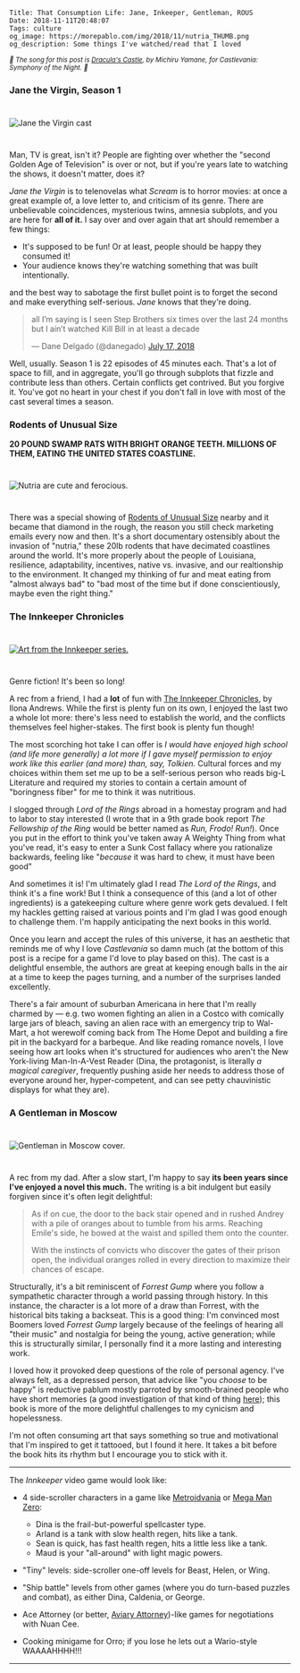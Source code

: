     Title: That Consumption Life: Jane, Inkeeper, Gentleman, ROUS
    Date: 2018-11-11T20:48:07
    Tags: culture
    og_image: https://morepablo.com/img/2018/11/nutria_THUMB.png
    og_description: Some things I've watched/read that I loved

<small><em>🎵 The song for this post is <a href="https://www.youtube.com/watch?v=XnuqGIKXPyc">Dracula's Castle</a>, by Michiru Yamane, for Castlevania: Symphony of the Night. 🎵</em></small>

### Jane the Virgin, Season 1

<div class="caption-img-block" style="margin: 25px auto">
<img src="/img/2018/11/jane_the_virgin_THUMB.jpg" alt="Jane the Virgin cast" style="margin: 15px auto;" />
</div>

Man, TV is great, isn't it? People are fighting over whether the "second Golden
Age of Television" is over or not, but if you're years late to watching the
shows, it doesn't matter, does it?

_Jane the Virgin_ is to telenovelas what _Scream_ is to horror movies: at once
a great example of, a love letter to, and criticism of its genre. There are
unbelievable coincidences, mysterious twins, amnesia subplots, and you are here
for **all of it.** I say over and over again that art should remember a few
things:

* It's supposed to be fun! Or at least, people should be happy they consumed it!
* Your audience knows they're watching something that was built intentionally.

and the best way to sabotage the first bullet point is to forget the second and
make everything self-serious. _Jane_ knows that they're doing.

<blockquote class="twitter-tweet" data-lang="en"><p lang="en" dir="ltr">all I’m
saying is I seen Step Brothers six times over the last 24 months but I ain’t
watched Kill Bill in at least a decade</p>&mdash; Dane Delgado (@danegado) <a
href="https://twitter.com/danegado/status/1019327876246614016?ref_src=twsrc%5Etfw">July 17, 2018</a></blockquote>

Well, usually. Season 1 is 22 episodes of 45 minutes each. That's a lot of space
to fill, and in aggregate, you'll go through subplots that fizzle and contribute less
than others. Certain conflicts get contrived. But you forgive it. You've got no
heart in your chest if you don't fall in love with most of the cast several times
a season.

### Rodents of Unusual Size

**20 POUND SWAMP RATS WITH BRIGHT ORANGE TEETH. MILLIONS OF THEM, EATING THE
UNITED STATES COASTLINE.**

<div class="caption-img-block" style="margin: 25px auto">
<img src="/img/2018/11/nutria_THUMB.png" alt="Nutria are cute and ferocious." style="margin: 15px auto;" />
</div>

There was a special showing of [Rodents of Unusual Size][5] nearby and it became
that diamond in the rough, the reason you still check marketing emails every now
and then. It's a short documentary ostensibly about the invasion of "nutria,"
these 20lb rodents that have decimated coastlines around the world. It's more
properly about the people of Louisiana, resilience, adaptability, incentives,
native vs. invasive, and our realtionship to the environment. It changed my
thinking of fur and meat eating from "almost always bad" to "bad most of the
time but if done conscientiously, maybe even the right thing."

### The Innkeeper Chronicles

<div class="caption-img-block" style="margin: 25px auto">
<a href="/img/2018/11/innkeeper.jpg" target="blank">
<img src="/img/2018/11/innkeeper_THUMB.jpg" alt="Art from the Innkeeper series." style="margin: 15px auto;" /></a>
</div>

Genre fiction! It's been so long!

A rec from a friend, I had a **lot** of fun with [The Innkeeper Chronicles][6], by
Ilona Andrews. While the first is plenty fun on its own, I enjoyed the last two
a whole lot more: there's less need to establish the world, and the conflicts
themselves feel higher-stakes. The first book is plenty fun though!

The most scorching hot take I can offer is _I would have enjoyed high school
(and life more generally) a lot more if I gave myself permission to enjoy work
like this earlier (and more) than, say, Tolkien._ Cultural forces and my choices
within them set me up to be a self-serious person who reads big-L
Literature and required my stories to contain a certain amount of "boringness
fiber" for me to think it was nutritious.

I slogged through _Lord of the Rings_ abroad in a homestay program and had to
labor to stay interested (I wrote that in a 9th grade book report _The
Fellowship of the Ring_ would be better named as _Run, Frodo!  Run!_). Once
you put in the effort to think you've taken away A Weighty Thing from what you've
read, it's easy to enter a Sunk Cost fallacy where you rationalize backwards,
feeling like "_because_ it was hard to chew, it must have been good"

And sometimes it is! I'm ultimately glad I read _The Lord of the Rings_, and
think it's a fine work! But I think a consequence of this (and a lot of other
ingredients) is a gatekeeping culture where genre work gets devalued.
I felt my hackles getting raised at various points and I'm glad I was good
enough to challenge them. I'm happily anticipating the next books in this world.

Once you learn and accept the rules of this universe, it
has an aesthetic that reminds me of why I love _Castlevania_ so damn much (at
the bottom of this post is a recipe for a game I'd love to play based on this).
The cast is a delightful ensemble, the authors are great at keeping
enough balls in the air at a time to keep the pages turning, and a number of the
surprises landed excellently.

There's a fair amount of suburban Americana in here that I'm really charmed by — e.g. two
women fighting an alien in a Costco with comically large jars of bleach, saving
an alien race with an emergency trip to Wal-Mart, a hot werewolf coming back
from The Home Depot and building a fire pit in the backyard for a barbeque. And
like reading romance novels, I love seeing how art looks when it's structured for
audiences who aren't the New York-living Man-In-A-Vest Reader (Dina, the
protagonist, is literally _a magical caregiver_, frequently pushing aside her
needs to address those of everyone around her, hyper-competent, and can see
petty chauvinistic displays for what they are).

### A Gentleman in Moscow

<div class="caption-img-block" style="margin: 25px auto">
<img src="/img/2018/11/gentleman_in_moscow_THUMB.jpg" alt="Gentleman in Moscow cover." style="margin: 15px auto; max-height: 400px;" />
</div>

A rec from my dad. After a slow start, I'm happy to say **its been years since
I've enjoyed a novel this much.** The writing is a bit indulgent but easily
forgiven since it's often legit delightful:

> As if on cue, the door to the back stair opened and in rushed Andrey with a
> pile of oranges about to tumble from his arms. Reaching Emile's side, he bowed
> at the waist and spilled them onto the counter.
>
> With the instincts of convicts who discover the gates of their prison open,
> the individual oranges rolled in every direction to maximize their chances of
> escape.

Structurally, it's a bit reminiscent of _Forrest Gump_ where you follow a
sympathetic character through a world passing through history. In this instance,
the character is a lot more of a draw than Forrest, with the historical bits
taking a backseat. This is a good thing: I'm convinced most
Boomers loved _Forrest Gump_ largely because of the feelings of hearing all
"their music" and nostalgia for being the young, active generation; while this
is structurally similar, I personally find it a more lasting and interesting work.

I loved how it provoked deep questions of the role of personal agency. I've always
felt, as a depressed person, that advice like "you _choose_ to be happy" is
reductive pablum mostly parroted by smooth-brained people who have short
memories (a good investigation of that kind of thing [here][1]); this book is
more of the more delightful challenges to my cynicism and hopelessness.

I'm not often consuming art that says something so true and motivational that
I'm inspired to get it tattooed, but I found it here. It takes a bit before the
book hits its rhythm but I encourage you to stick with it.

---
The _Innkeeper_ video game would look like:

* 4 side-scroller characters in a game like [Metroidvania][3] or [Mega Man Zero][2]:
  * Dina is the frail-but-powerful spellcaster type.
  * Arland is a tank with slow health regen, hits like a tank.
  * Sean is quick, has fast health regen, hits a little less like a tank.
  * Maud is your "all-around" with light magic powers.

* "Tiny" levels: side-scroller one-off levels for Beast, Helen, or Wing.

* "Ship battle" levels from other games (where you do turn-based puzzles and
  combat), as either Dina, Caldenia, or George. 

* Ace Attorney (or better, [Aviary Attorney][4])-like games for negotiations with Nuan
  Cee.

* Cooking minigame for Orro; if you lose he lets out a Wario-style WAAAAHHHH!!!

---

   [1]: https://www.buzzfeednews.com/article/lauraturner/rachel-hollis-girl-wash-your-face-self-help-book
   [2]: https://www.youtube.com/watch?v=rvT80apgcmM
   [3]: https://en.wikipedia.org/wiki/Metroidvania
   [4]: http://aviaryattorney.com/
   [5]: http://rodentsofunusualsize.tv/
   [6]: http://www.ilona-andrews.com/innkeeper-chronicles/
